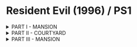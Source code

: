 # Resident Evil (1996) / PS1
<details>
<summary>PART I - MANSION</summary>
<p>

Dining room -> Kenneth (skip cut scene) -> Dining Room -> Entryway (cut scene)  
Equip Jill's gun  
Take the stairs up and to the right, enter door at the top of the stairs  
Dodge the two zombies and enter the door at the end of the hall  
Pick up the **green book** on the table  
Exit the room using the other knobless door  
Ignore the zombies and go down the stairs  
Enter the storage room, put away you knife and a first aid  
Grab a Beretta clip  
Grab the **chemicals** on the floor  
Exit storage and go back up the stairs  
Make a right  
While looking at the knobless door, do a 270 degree turn away from the zombie then dodge  
**Note:**  I couldn't get this turn to work, so I killed this zombie  
Make a left, dodge the two zombies, and go though the door at the end of the hall  
Across the catwalk and into the second floor dining room  
Go towards the **blue jewel**  
Push the statue until the camera changes and kill the zombie  
Continue pushing the statue, then push it over the ledge   
Run around to the door on the other side -> Yellow wallpaper hall  
Dodge all of the zombies and head down stairs  
Enter the storage room and talk to **Rebecca** (cut scene)  
Grab the **Sword key** and exit the room  
Rebecca will talk some more, answer NO  
Exit the room  
Dodge all of the zombies in this corrider by sticking to the inner wall, at the pillar switch to the outer wall  
When you round the corner, unlock the door on the right but do not enter  
Enter the last door on this hall  
You are now in the hallway of the first cut scene, with Kenneth's body  
Take a left, away from the camera and enter the door on your left (**piano room**)  
Run around the piano and push the shelf out of the way to grab the sheet music  
Use the sheet music on the piano (cut scene)  
Rebecca will enter and ask if she can practice, answer YES  
Exit the **Piano room** and make a right  
Enter the first door on the Chris' left  
Grab the crest from above the fireplace and the **blue jewel** from the floor where you dropped the statue  
Exit the dining room into the entryway   
Enter the blue door on the opposite side of the entryway  
Unlock the door next to the ladder  
Discard the **Sword key**  
Go back to the dining room  
Enter the hallway with Kenneth's body  
Enter the door closest to you  
Move forware enough to activate the zombie you see and dodge him  
Enter the doorway he was guarding (**tiger room**)  
Use the **blue jewel** and retieve the **wind crest**  
Exit the **tiger room**  
Shoot the first zombie until he falls  
Run out of the corrider moving away from where you came in  
Use the outside wall and dodge the zombies  
Enter the **Armor Key** room and use the chemicals on the plant  
Retrieve the **Armor key**  
Exit the room and shoot the zombie once, while he is turning run past him  
Enter the door at the end of the corridoor  
Turn to Chris' left and enter the **Piano room** (cut scene)  
When the secret room is revealed, enter it and exchange the **Wooden Emblem** for the **Golden Emblem**  
Head back to the dining room and place the Golden Emblem above the fireplace  
Get the **Bronze Key** behind the grandfather clock  
Exit to the entryway, climb the stairs and enter the first door on the right  
Make your way to the blue door in this hallway and use the **Armor Key**  
Place the statues over the vents, push the button and retreive the **Sun Crest**  
Exit this room and make a right, heading back the way you came, enter the door on Chris' left  
Enter the door at this end of this hall  
Move around the corner, up the steps and unlock the door at the top of the stairs with the **Bronze Key**  
Discard the **Bronze Key**  
Enter the room and move into the room, stand on the left hand side of the screen so that the box is on Chris' left side  
Move forward until **Yawn** (snake) enters  
Run past the **Yawn** to where he came from and pick up the **Moon Crest** then run back towards the exit  
Make sure to get bitten at least once  
Exit the room  
Chris will faint, Rebecca will save him and take him back to the **Serum Room** (cut scene)  
Open the chest and trade the **Armor key** for another Beretta clip  
Head back to the entryway and dodge any zombies  
Enter the blue door on the opposite end of the entryway  
Dodge the dogs and enter the door at the end of the hall  
Unlock the door that is in view, but do not enter  
Proceed to the end of the hall and enter the double door  
Unlock the blue door and dodge the zombie that followed  
Enter the next door to the **Art Gallery**  
Solve the puzzel and grab the **Star Crest**  
Exit the **Art Gallery** and shoot the zombie directly in front of you until he falls  
Exit the door he is guarding  
Stick to the outer wall, the move to the inner wall when you see the dog  
Place the crests on the panel as fast as possible  
Enter the door and push the stairs two times away from the door you entered  
Push the steps again the wall with the shelf  
Exit using the double door to the **Courtyard**  

</p>
</details>
<details>
<summary>PART II - COURTYARD</summary>
<p>

Head north through the center of the courtyard, avoiding the dogs, and use the crank on the gate  
Cross the bridge, ignoring the snakes  
Ignore the dogs. Run along the wall that the dog is not blocking and enter the guard house  
Enter the first dorm and kill the zombie  
Enter the bathroom, drain the tub and grab the **control room key**  
Exit the bathroom and retrieve the **red book**.  Save your bullets for **Plant42**  
Exit Dorm 001 and cross the hole, allowing **Plant42** to grab you  
Enter the door at the end of the hall  
Enter the **wasp room**  
Grab the key to **Dorm 002** and head back to the main hallway  
Push the left shelf forwards, and the right shelf a bit more to the right  
Head down the stairs  
Push the box down the corrider to the other boxes, **without blocking your path to the other boxes**  
Push all boxes into the water and enter the **shark room**  
Circle to Chris' right and open the **control room**  
Pull the lever to drain the water  
Push the button next to the door to unlock it  
Exit this room and and enter the next room  
On the shelf, past the gun and behind the box, you'll find the **Dorm 003 Key**  
Grab the handgun clips, you will need these for **Plant42**  
Then go back to the **Wasp room** to open **Dorm 003**  
Grab the **white book**  
Reload your handgun  
Use the **red book** on the shelf  
Enter the **Plant42 room**  
Run to the **fireplace wall**  
Aim your gun and start shooting  
As things begin to fall you can run to the side a bit to dodge, but **stay against the fireplace wall**  
Once **Plant42** loses its tenticles move to the double door aim up at **Plant42** and shoot  
Once it dies go to the fireplace and retrieve the **Helmet key**  
Head back to the **mansion**  


</p>
</details>
<details>
<summary>PART III - MANSION</summary>
<p>

+++++++++++++++++++++++++++++++++++  
TIP: Avoid a Hunter's left claw  
++++++++++++++++++++++++++++++++++++  

Dodge the Hunter and unlock the door with the Helmet Key and escape  

</p>
</details>
